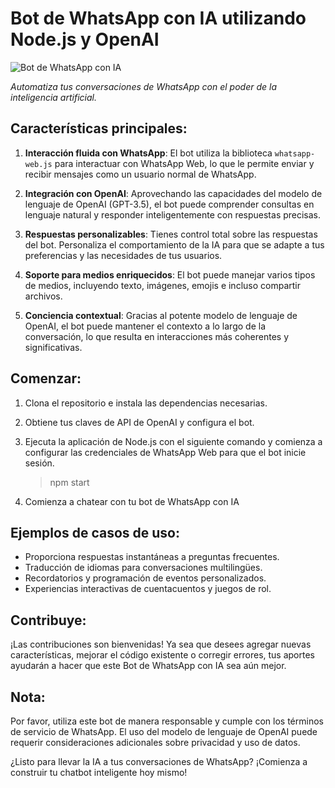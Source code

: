 # Bot de WhatsApp con IA utilizando Node.js y OpenAI

![Bot de WhatsApp con IA]([link_to_image](https://github.com/rodrvn/bot-whatsapp-js/blob/main/icono-de-bot-de-whatsapp.png))

*Automatiza tus conversaciones de WhatsApp con el poder de la inteligencia artificial.*

## Características principales:

1. **Interacción fluida con WhatsApp**: El bot utiliza la biblioteca `whatsapp-web.js` para interactuar con WhatsApp Web, lo que le permite enviar y recibir mensajes como un usuario normal de WhatsApp.

2. **Integración con OpenAI**: Aprovechando las capacidades del modelo de lenguaje de OpenAI (GPT-3.5), el bot puede comprender consultas en lenguaje natural y responder inteligentemente con respuestas precisas.

3. **Respuestas personalizables**: Tienes control total sobre las respuestas del bot. Personaliza el comportamiento de la IA para que se adapte a tus preferencias y las necesidades de tus usuarios.

4. **Soporte para medios enriquecidos**: El bot puede manejar varios tipos de medios, incluyendo texto, imágenes, emojis e incluso compartir archivos.

5. **Conciencia contextual**: Gracias al potente modelo de lenguaje de OpenAI, el bot puede mantener el contexto a lo largo de la conversación, lo que resulta en interacciones más coherentes y significativas.

## Comenzar:

1. Clona el repositorio e instala las dependencias necesarias.
2. Obtiene tus claves de API de OpenAI y configura el bot.
3. Ejecuta la aplicación de Node.js con el siguiente comando y comienza a configurar las credenciales de WhatsApp Web para que el bot inicie sesión.
   
   > npm start
   
5. Comienza a chatear con tu bot de WhatsApp con IA

## Ejemplos de casos de uso:

- Proporciona respuestas instantáneas a preguntas frecuentes.
- Traducción de idiomas para conversaciones multilingües.
- Recordatorios y programación de eventos personalizados.
- Experiencias interactivas de cuentacuentos y juegos de rol.

## Contribuye:

¡Las contribuciones son bienvenidas! Ya sea que desees agregar nuevas características, mejorar el código existente o corregir errores, tus aportes ayudarán a hacer que este Bot de WhatsApp con IA sea aún mejor.

## Nota:

Por favor, utiliza este bot de manera responsable y cumple con los términos de servicio de WhatsApp. El uso del modelo de lenguaje de OpenAI puede requerir consideraciones adicionales sobre privacidad y uso de datos.

¿Listo para llevar la IA a tus conversaciones de WhatsApp? ¡Comienza a construir tu chatbot inteligente hoy mismo!
